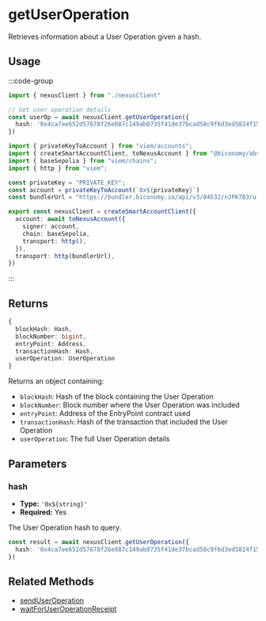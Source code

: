 # getUserOperation

Retrieves information about a User Operation given a hash.

## Usage

:::code-group

```typescript [example.ts]
import { nexusClient } from "./nexusClient"

// Get user operation details
const userOp = await nexusClient.getUserOperation({
  hash: '0x4ca7ee652d57678f26e887c149ab0735f41de37bcad58c9f6d3ed5824f15b74d'
})
```

```typescript [nexusClient.ts]
import { privateKeyToAccount } from "viem/accounts";
import { createSmartAccountClient, toNexusAccount } from "@biconomy/abstractjs";
import { baseSepolia } from "viem/chains"; 
import { http } from "viem"; 

const privateKey = "PRIVATE_KEY";
const account = privateKeyToAccount(`0x${privateKey}`)
const bundlerUrl = "https://bundler.biconomy.io/api/v3/84532/nJPK7B3ru.dd7f7861-190d-41bd-af80-6877f74b8f44"; 

export const nexusClient = createSmartAccountClient({
  account: await toNexusAccount({ 
    signer: account, 
    chain: baseSepolia,
    transport: http(),
  }),
  transport: http(bundlerUrl),
})
```

:::

## Returns

```typescript
{
  blockHash: Hash,
  blockNumber: bigint,
  entryPoint: Address,
  transactionHash: Hash,
  userOperation: UserOperation
}
```

Returns an object containing:
- `blockHash`: Hash of the block containing the User Operation
- `blockNumber`: Block number where the User Operation was included
- `entryPoint`: Address of the EntryPoint contract used
- `transactionHash`: Hash of the transaction that included the User Operation
- `userOperation`: The full User Operation details

## Parameters

### hash

- **Type:** `'0x${string}'`
- **Required:** Yes

The User Operation hash to query.

```typescript
const result = await nexusClient.getUserOperation({
  hash: '0x4ca7ee652d57678f26e887c149ab0735f41de37bcad58c9f6d3ed5824f15b74d'
})
```

## Related Methods

- [sendUserOperation](/nexus-client/methods/sendUserOperation)
- [waitForUserOperationReceipt](/nexus-client/methods/waitForUserOperationReceipt) 